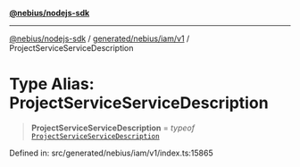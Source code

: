 [**@nebius/nodejs-sdk**](../../../../../README.md)

---

[@nebius/nodejs-sdk](../../../../../README.md) / [generated/nebius/iam/v1](../README.md) / ProjectServiceServiceDescription

# Type Alias: ProjectServiceServiceDescription

> **ProjectServiceServiceDescription** = _typeof_ [`ProjectServiceServiceDescription`](../variables/ProjectServiceServiceDescription.md)

Defined in: src/generated/nebius/iam/v1/index.ts:15865
